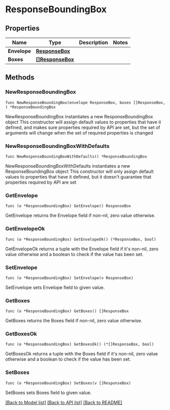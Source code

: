# ResponseBoundingBox

## Properties

Name | Type | Description | Notes
------------ | ------------- | ------------- | -------------
**Envelope** | [**ResponseBox**](ResponseBox.md) |  | 
**Boxes** | [**[]ResponseBox**](ResponseBox.md) |  | 

## Methods

### NewResponseBoundingBox

`func NewResponseBoundingBox(envelope ResponseBox, boxes []ResponseBox, ) *ResponseBoundingBox`

NewResponseBoundingBox instantiates a new ResponseBoundingBox object
This constructor will assign default values to properties that have it defined,
and makes sure properties required by API are set, but the set of arguments
will change when the set of required properties is changed

### NewResponseBoundingBoxWithDefaults

`func NewResponseBoundingBoxWithDefaults() *ResponseBoundingBox`

NewResponseBoundingBoxWithDefaults instantiates a new ResponseBoundingBox object
This constructor will only assign default values to properties that have it defined,
but it doesn't guarantee that properties required by API are set

### GetEnvelope

`func (o *ResponseBoundingBox) GetEnvelope() ResponseBox`

GetEnvelope returns the Envelope field if non-nil, zero value otherwise.

### GetEnvelopeOk

`func (o *ResponseBoundingBox) GetEnvelopeOk() (*ResponseBox, bool)`

GetEnvelopeOk returns a tuple with the Envelope field if it's non-nil, zero value otherwise
and a boolean to check if the value has been set.

### SetEnvelope

`func (o *ResponseBoundingBox) SetEnvelope(v ResponseBox)`

SetEnvelope sets Envelope field to given value.


### GetBoxes

`func (o *ResponseBoundingBox) GetBoxes() []ResponseBox`

GetBoxes returns the Boxes field if non-nil, zero value otherwise.

### GetBoxesOk

`func (o *ResponseBoundingBox) GetBoxesOk() (*[]ResponseBox, bool)`

GetBoxesOk returns a tuple with the Boxes field if it's non-nil, zero value otherwise
and a boolean to check if the value has been set.

### SetBoxes

`func (o *ResponseBoundingBox) SetBoxes(v []ResponseBox)`

SetBoxes sets Boxes field to given value.



[[Back to Model list]](../README.md#documentation-for-models) [[Back to API list]](../README.md#documentation-for-api-endpoints) [[Back to README]](../README.md)


